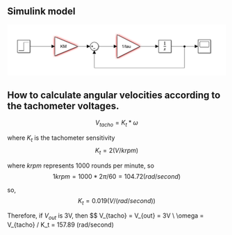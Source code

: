 ## Simulink model
![](images/lab3_simulink.png)

## How to calculate angular velocities according to the tachometer voltages.
$$
V_{tacho}= K_t * \omega
$$

where $K_t$ is the tachometer sensitivity
$$
K_t = 2 (V / krpm)
$$

where $krpm$ represents 1000 rounds per minute, so
$$
1 krpm = 1000 * 2\pi /60 = 104.72 (rad/second)
$$

so, 
$$
K_t = 0.019 (V/(rad/second))
$$

Therefore, if $V_{out}$ is 3V, then
$$
V_{tacho} = V_{out} = 3V \\
\omega = V_{tacho} / K_t = 157.89 (rad/second)